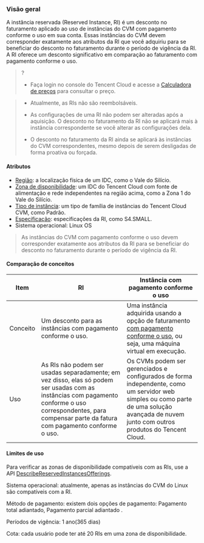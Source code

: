 ### Visão geral

A instância reservada (Reserved Instance, RI) é um desconto no faturamento aplicado ao uso de instâncias do CVM com pagamento conforme o uso em sua conta. Essas instâncias do CVM devem corresponder exatamente aos atributos da RI que você adquiriu para se beneficiar do desconto no faturamento durante o período de vigência da RI. A RI oferece um desconto significativo em comparação ao faturamento com pagamento conforme o uso.
>? 
>- Faça login no console do Tencent Cloud e acesse a [Calculadora de preços](https://intl.cloud.tencent.com/pricing/cvm) para consultar o preço.

>- Atualmente, as RIs não são reembolsáveis.
>
>- As configurações de uma RI não podem ser alteradas após a aquisição. O desconto no faturamento da RI não se aplicará mais à instância correspondente se você alterar as configurações dela.
>
>- O desconto no faturamento da RI ainda se aplicará às instâncias do CVM correspondentes, mesmo depois de serem desligadas de forma proativa ou forçada.

#### Atributos

- [Região](https://intl.cloud.tencent.com/document/product/213/6091): a localização física de um IDC, como o Vale do Silício.
- [Zona de disponibilidade](https://intl.cloud.tencent.com/document/product/213/6091): um IDC do Tencent Cloud com fonte de alimentação e rede independentes na região acima, como a Zona 1 do Vale do Silício.
- [Tipo de instância](https://intl.cloud.tencent.com/document/product/213/11518): um tipo de família de instâncias do Tencent Cloud CVM, como Padrão.
- [Especificação](https://intl.cloud.tencent.com/document/product/213/11518): especificações da RI, como S4.SMALL. 
- Sistema operacional: Linux OS

> As instâncias do CVM com pagamento conforme o uso devem corresponder exatamente aos atributos da RI para se beneficiar do desconto no faturamento durante o período de vigência da RI.

#### Comparação de conceitos

| Item   | RI      | Instância com pagamento conforme o uso         |
| -------- | ---------- | ---------- |
| Conceito     | Um desconto para as instâncias com pagamento conforme o uso.       | Uma instância adquirida usando a opção de faturamento [com pagamento conforme o uso](https://intl.cloud.tencent.com/document/product/213/2179), ou seja, uma máquina virtual em execução. |
| Uso | As RIs não podem ser usadas separadamente; em vez disso, elas só podem ser usadas com as instâncias com pagamento conforme o uso correspondentes, para compensar parte da fatura com pagamento conforme o uso. | Os CVMs podem ser gerenciados e configurados de forma independente, como um servidor web simples ou como parte de uma solução avançada de nuvem junto com outros produtos do Tencent Cloud. |

#### Limites de uso

Para verificar as zonas de disponibilidade compatíveis com as RIs, use a API [DescribeReservedInstancesOfferings](https://intl.cloud.tencent.com/document/product/213/30575).

Sistema operacional: atualmente, apenas as instâncias do CVM do Linux são compatíveis com a RI.

Método de pagamento: existem dois opções de pagamento: Pagamento total adiantado, Pagamento parcial adiantado .

Períodos de vigência: 1 ano(365 dias)

Cota: cada usuário pode ter até 20 RIs em uma zona de disponibilidade.
